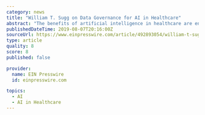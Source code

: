 ```yaml
---
category: news
title: "William T. Sugg on Data Governance for AI in Healthcare"
abstract: "The benefits of artificial intelligence in healthcare are endless; William T. Sugg explains what’s needed to get people on board. ORD, NEBRASKA, UNITED STATES, August 7, 2019 /EINPresswire.com/ -- Artificial intelligence (AI) has already made its way ..."
publishedDateTime: 2019-08-07T20:16:00Z
sourceUrl: https://www.einpresswire.com/article/492893054/william-t-sugg-on-data-governance-for-ai-in-healthcare
type: article
quality: 8
score: 8
published: false

provider:
  name: EIN Presswire
  id: einpresswire.com

topics:
  - AI
  - AI in Healthcare
---
```

